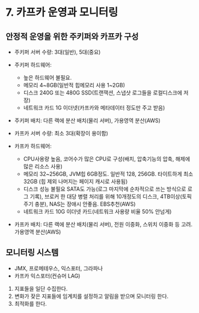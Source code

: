 # 7. 카프카 운영과 모니터링

## 안정적 운영을 위한 주키퍼와 카프카 구성

- 주키퍼 서버 수량: 3대(일반), 5대(중요)
- 주키퍼 하드웨어:
  - 높은 하드웨어 불필요. 
  - 메모리 4~8GB(일반적 힙메모리 사용 1~2GB)
  - 디스크 240G 또는 480G SSD(트랜잭션, 스냅샷 로그들을 로컬디스크에 저장)
  - 네트워크 카드 1G 이더넷(카프카와 메타데이터 정도만 주고 받음)
- 주키퍼 배치: 다른 랙에 분산 배치(물리 서버), 가용영역 분산(AWS)


- 카프카 서버 수량: 최소 3대(확장이 용이함)
- 카프카 하드웨어:
  - CPU사용량 높음, 코어수가 많은 CPU로 구성(배치, 압축기능의 압축, 해제에 많은 리소스 사용)
  - 메모리 32~256GB, JVM힙 6GB정도. 일반적 128, 256GB. 타이트하게 최소 32GB (힙 제외 나머지는 페이지 캐시로 사용됨)
  - 디스크 성능 불필요 SATA도 가능(로그 마지막에 순차적으로 쓰는 방식으로 로그 기록), 브로커 한 대당 병렬 처리를 위해 10개정도의 디스크, 4TB이상(토픽 주기 충분), NAS는 장애시 안좋음. EBS추천(AWS)
  - 네트워크 카드 10G 이더넷 카드(네트워크 사용량 비율 50% 안넘게)
- 카프카 배치: 다른 랙에 분산 배치(물리 서버), 전원 이중화, 스위치 이중화 등 고려. 가용영역 분산(AWS)

## 모니터링 시스템

- JMX, 프로메테우스, 익스포터, 그라파나
- 카프카 익스포터(컨슈머 LAG)


1. 지표들을 일단 수집한다.
2. 변화가 잦은 지표들에 임계치를 설정하고 알림을 받으며 모니터링 한다.
3. 최적화를 한다.